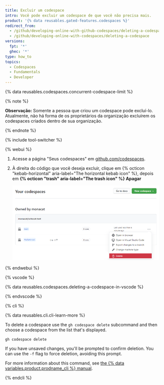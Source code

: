 ```yaml
---
title: Excluir um codespace
intro: Você pode excluir um codespace de que você não precisa mais.
product: '{% data reusables.gated-features.codespaces %}'
redirect_from:
  - /github/developing-online-with-github-codespaces/deleting-a-codespace
  - /github/developing-online-with-codespaces/deleting-a-codespace
versions:
  fpt: '*'
  ghec: '*'
type: how_to
topics:
  - Codespaces
  - Fundamentals
  - Developer
---
```


 

{% data reusables.codespaces.concurrent-codespace-limit %}

{% note %}

**Observação:** Somente a pessoa que criou um codespace pode excluí-lo. Atualmente, não há forma de os proprietários da organização excluírem os codespaces criados dentro de sua organização.

{% endnote %}

{% include tool-switcher %}

{% webui %}

1. Acesse a página "Seus codespaces" em [github.com/codespaces](https://github.com/codespaces).

2. À direita do código que você deseja excluir, clique em {% octicon "kebab-horizontal" aria-label="The horizontal kebab icon" %}, depois em **{% octicon "trash" aria-label="The trash icon" %} Apagar**

   ![Botão excluir](/assets/images/help/codespaces/delete-codespace.png)

{% endwebui %}

{% vscode %}

{% data reusables.codespaces.deleting-a-codespace-in-vscode %}

{% endvscode %}


{% cli %}

{% data reusables.cli.cli-learn-more %}

To delete a codespace use the `gh codespace delete` subcommand and then choose a codespace from the list that's displayed.

```shell
gh codespace delete
```

If you have unsaved changes, you'll be prompted to confirm deletion. You can use the `-f` flag to force deletion, avoiding this prompt.

For more information about this command, see [the {% data variables.product.prodname_cli %} manual](https://cli.github.com/manual/gh_codespace_delete).

{% endcli %}
